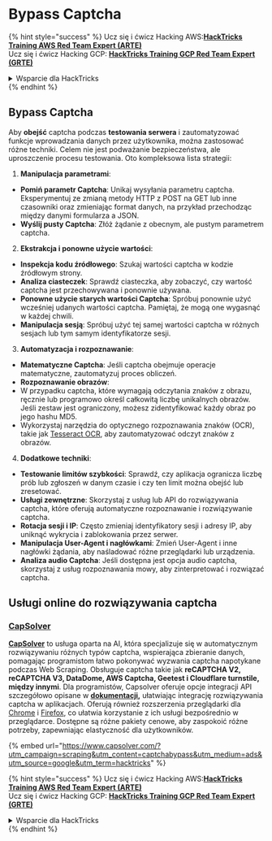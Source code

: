 # Bypass Captcha

{% hint style="success" %}
Ucz się i ćwicz Hacking AWS:<img src="../.gitbook/assets/arte.png" alt="" data-size="line">[**HackTricks Training AWS Red Team Expert (ARTE)**](https://training.hacktricks.xyz/courses/arte)<img src="../.gitbook/assets/arte.png" alt="" data-size="line">\
Ucz się i ćwicz Hacking GCP: <img src="../.gitbook/assets/grte.png" alt="" data-size="line">[**HackTricks Training GCP Red Team Expert (GRTE)**<img src="../.gitbook/assets/grte.png" alt="" data-size="line">](https://training.hacktricks.xyz/courses/grte)

<details>

<summary>Wsparcie dla HackTricks</summary>

* Sprawdź [**plany subskrypcyjne**](https://github.com/sponsors/carlospolop)!
* **Dołącz do** 💬 [**grupy Discord**](https://discord.gg/hRep4RUj7f) lub [**grupy telegram**](https://t.me/peass) lub **śledź** nas na **Twitterze** 🐦 [**@hacktricks\_live**](https://twitter.com/hacktricks\_live)**.**
* **Podziel się trikami hackingowymi, przesyłając PR-y do** [**HackTricks**](https://github.com/carlospolop/hacktricks) i [**HackTricks Cloud**](https://github.com/carlospolop/hacktricks-cloud) repozytoriów github.

</details>
{% endhint %}

## Bypass Captcha

Aby **obejść** captcha podczas **testowania serwera** i zautomatyzować funkcje wprowadzania danych przez użytkownika, można zastosować różne techniki. Celem nie jest podważanie bezpieczeństwa, ale uproszczenie procesu testowania. Oto kompleksowa lista strategii:

1. **Manipulacja parametrami**:
* **Pomiń parametr Captcha**: Unikaj wysyłania parametru captcha. Eksperymentuj ze zmianą metody HTTP z POST na GET lub inne czasowniki oraz zmieniając format danych, na przykład przechodząc między danymi formularza a JSON.
* **Wyślij pusty Captcha**: Złóż żądanie z obecnym, ale pustym parametrem captcha.
2. **Ekstrakcja i ponowne użycie wartości**:
* **Inspekcja kodu źródłowego**: Szukaj wartości captcha w kodzie źródłowym strony.
* **Analiza ciasteczek**: Sprawdź ciasteczka, aby zobaczyć, czy wartość captcha jest przechowywana i ponownie używana.
* **Ponowne użycie starych wartości Captcha**: Spróbuj ponownie użyć wcześniej udanych wartości captcha. Pamiętaj, że mogą one wygasnąć w każdej chwili.
* **Manipulacja sesją**: Spróbuj użyć tej samej wartości captcha w różnych sesjach lub tym samym identyfikatorze sesji.
3. **Automatyzacja i rozpoznawanie**:
* **Matematyczne Captcha**: Jeśli captcha obejmuje operacje matematyczne, zautomatyzuj proces obliczeń.
* **Rozpoznawanie obrazów**:
* W przypadku captcha, które wymagają odczytania znaków z obrazu, ręcznie lub programowo określ całkowitą liczbę unikalnych obrazów. Jeśli zestaw jest ograniczony, możesz zidentyfikować każdy obraz po jego hashu MD5.
* Wykorzystaj narzędzia do optycznego rozpoznawania znaków (OCR), takie jak [Tesseract OCR](https://github.com/tesseract-ocr/tesseract), aby zautomatyzować odczyt znaków z obrazów.
4. **Dodatkowe techniki**:
* **Testowanie limitów szybkości**: Sprawdź, czy aplikacja ogranicza liczbę prób lub zgłoszeń w danym czasie i czy ten limit można obejść lub zresetować.
* **Usługi zewnętrzne**: Skorzystaj z usług lub API do rozwiązywania captcha, które oferują automatyczne rozpoznawanie i rozwiązywanie captcha.
* **Rotacja sesji i IP**: Często zmieniaj identyfikatory sesji i adresy IP, aby uniknąć wykrycia i zablokowania przez serwer.
* **Manipulacja User-Agent i nagłówkami**: Zmień User-Agent i inne nagłówki żądania, aby naśladować różne przeglądarki lub urządzenia.
* **Analiza audio Captcha**: Jeśli dostępna jest opcja audio captcha, skorzystaj z usług rozpoznawania mowy, aby zinterpretować i rozwiązać captcha.

## Usługi online do rozwiązywania captcha

### [CapSolver](https://www.capsolver.com/?utm\_source=google\&utm\_medium=ads\&utm\_campaign=scraping\&utm\_term=hacktricks\&utm\_content=captchabypass)

[**CapSolver**](https://www.capsolver.com/?utm\_source=google\&utm\_medium=ads\&utm\_campaign=scraping\&utm\_term=hacktricks\&utm\_content=captchabypass) to usługa oparta na AI, która specjalizuje się w automatycznym rozwiązywaniu różnych typów captcha, wspierająca zbieranie danych, pomagając programistom łatwo pokonywać wyzwania captcha napotykane podczas Web Scraping. Obsługuje captcha takie jak **reCAPTCHA V2, reCAPTCHA V3, DataDome, AWS Captcha, Geetest i Cloudflare turnstile, między innymi**. Dla programistów, Capsolver oferuje opcje integracji API szczegółowo opisane w [**dokumentacji**](https://docs.capsolver.com/?utm\_source=github\&utm\_medium=banner\_github\&utm\_campaign=fcsrv)**,** ułatwiając integrację rozwiązywania captcha w aplikacjach. Oferują również rozszerzenia przeglądarki dla [Chrome](https://chromewebstore.google.com/detail/captcha-solver-auto-captc/pgojnojmmhpofjgdmaebadhbocahppod) i [Firefox](https://addons.mozilla.org/es/firefox/addon/capsolver-captcha-solver/), co ułatwia korzystanie z ich usługi bezpośrednio w przeglądarce. Dostępne są różne pakiety cenowe, aby zaspokoić różne potrzeby, zapewniając elastyczność dla użytkowników.

{% embed url="https://www.capsolver.com/?utm_campaign=scraping&utm_content=captchabypass&utm_medium=ads&utm_source=google&utm_term=hacktricks" %}

{% hint style="success" %}
Ucz się i ćwicz Hacking AWS:<img src="../.gitbook/assets/arte.png" alt="" data-size="line">[**HackTricks Training AWS Red Team Expert (ARTE)**](https://training.hacktricks.xyz/courses/arte)<img src="../.gitbook/assets/arte.png" alt="" data-size="line">\
Ucz się i ćwicz Hacking GCP: <img src="../.gitbook/assets/grte.png" alt="" data-size="line">[**HackTricks Training GCP Red Team Expert (GRTE)**<img src="../.gitbook/assets/grte.png" alt="" data-size="line">](https://training.hacktricks.xyz/courses/grte)

<details>

<summary>Wsparcie dla HackTricks</summary>

* Sprawdź [**plany subskrypcyjne**](https://github.com/sponsors/carlospolop)!
* **Dołącz do** 💬 [**grupy Discord**](https://discord.gg/hRep4RUj7f) lub [**grupy telegram**](https://t.me/peass) lub **śledź** nas na **Twitterze** 🐦 [**@hacktricks\_live**](https://twitter.com/hacktricks\_live)**.**
* **Podziel się trikami hackingowymi, przesyłając PR-y do** [**HackTricks**](https://github.com/carlospolop/hacktricks) i [**HackTricks Cloud**](https://github.com/carlospolop/hacktricks-cloud) repozytoriów github.

</details>
{% endhint %}
